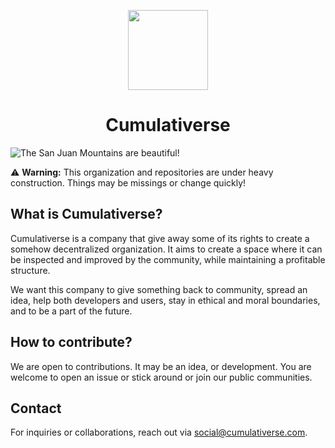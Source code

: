 <p align="center">
  <a href="https://www.cumulativerse.com">
    <img src="https://gravatar.com/avatar/a94ce5364f4dc93d2341748a4b6e75db" height="128">
  </a>
  <h1 align="center">Cumulativerse</h1>
</p>

![The San Juan Mountains are beautiful!](/assets/under-construction.png "San Juan Mountains")

:warning: **Warning:** This organization and repositories are under heavy construction. Things may be missings or change quickly!

## What is Cumulativerse?

Cumulativerse is a company that give away some of its rights to create a somehow decentralized organization. It aims to create a space where it can be inspected and improved by the community, while maintaining a profitable structure.

We want this company to give something back to community, spread an idea, help both developers and users, stay in ethical and moral boundaries, and to be a part of the future.

## How to contribute?

We are open to contributions. It may be an idea, or development. You are welcome to open an issue or stick around or join our public communities.

## Contact

For inquiries or collaborations, reach out via <social@cumulativerse.com>.

<!--

**Here are some ideas to get you started:**

🙋‍♀️ A short introduction - what is your organization all about?
🌈 Contribution guidelines - how can the community get involved?
👩‍💻 Useful resources - where can the community find your docs? Is there anything else the community should know?
🍿 Fun facts - what does your team eat for breakfast?
🧙 Remember, you can do mighty things with the power of [Markdown](https://docs.github.com/github/writing-on-github/getting-started-with-writing-and-formatting-on-github/basic-writing-and-formatting-syntax)
-->

